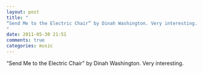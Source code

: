 ```yaml
---
layout: post
title: "
“Send Me to the Electric Chair” by Dinah Washington. Very interesting.
"
date: 2011-05-30 21:51
comments: true
categories: music
---
```


“Send Me to the Electric Chair” by Dinah Washington. Very interesting.

